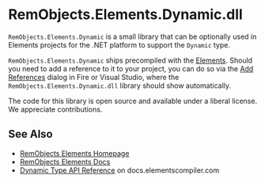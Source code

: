 # RemObjects.Elements.Dynamic.dll

`RemObjects.Elements.Dynamic` is a small library that can be optionally used in Elements projects for the .NET platform to support the `Dynamic` type.

`RemObjects.Elements.Dynamic` ships precompiled with the [Elements](http://elementscompiler.com). Should you need to add a reference to it to your project, you can do so via the [Add References](http://docs.elementscompiler.com/Projects/References) dialog in Fire or Visual Studio, where the `RemObjects.Elements.Dynamic.dll` library should show automatically.

The code for this library is open source and available under a liberal license. We appreciate contributions.

## See Also

* [RemObjects Elements Homepage](http://www.elementscompiler.com/)
* [RemObjects Elements Docs](http://docs.elementscompiler.com/)
* [Dynamic Type API Reference](http://docs.elementscompiler.com/API/StandardTypes/Dynamic/) on docs.elementscompiler.com
